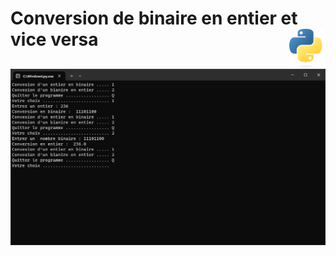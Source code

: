 # **Conversion de binaire en entier et vice versa** <a href="../../"><img align="right" src="../../assets/Python-logo-notext.svg" alt="Python" title="Phthon" widht="auto" height="64px"></a>

![Conversion](../../assets/screenshots/integerBinaryConversion.png)